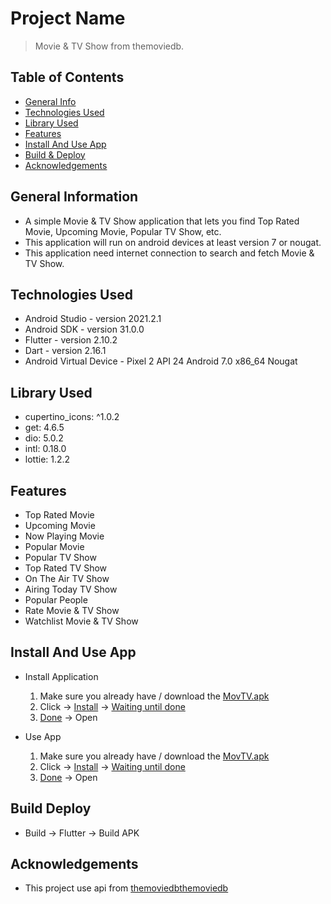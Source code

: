# Project Name
> Movie & TV Show from themoviedb.

## Table of Contents
* [General Info](#general-information)
* [Technologies Used](#technologies-used)
* [Library Used](#library-used)
* [Features](#features)
* [Install And Use App](#install-and-use-app)
* [Build & Deploy](#build-deploy)
* [Acknowledgements](#acknowledgements)

## General Information
- A simple Movie & TV Show application that lets you find Top Rated Movie, Upcoming Movie, Popular TV Show, etc.
- This application will run on android devices at least version 7 or nougat.
- This application need internet connection to search and fetch Movie & TV Show.

## Technologies Used
- Android Studio - version 2021.2.1
- Android SDK - version 31.0.0
- Flutter - version 2.10.2
- Dart - version 2.16.1
- Android Virtual Device - Pixel 2 API 24 Android 7.0 x86_64 Nougat

## Library Used
- cupertino_icons: ^1.0.2 
- get: 4.6.5 
- dio: 5.0.2 
- intl: 0.18.0 
- lottie: 1.2.2

## Features
- Top Rated Movie
- Upcoming Movie
- Now Playing Movie
- Popular Movie
- Popular TV Show
- Top Rated TV Show
- On The Air TV Show
- Airing Today TV Show
- Popular People
- Rate Movie & TV Show
- Watchlist Movie & TV Show

## Install And Use App
- Install Application 
  1. Make sure you already have / download the [MovTV.apk](https://github.com/andreraharja/movtv/blob/main/screenshot/FileAPK.jpg)
  2. Click -> [Install](https://github.com/andreraharja/movtv/blob/main/screenshot/InstallAPK.jpg) -> [Waiting until done](https://github.com/andreraharja/movtv/blob/main/screenshot/WaitingAPK.jpg)
  3. [Done](https://github.com/andreraharja/movtv/blob/main/screenshot/DoneAPK.jpg) -> Open

- Use App
  1. Make sure you already have / download the [MovTV.apk](https://github.com/andreraharja/movtv/blob/main/screenshot/FileAPK.jpg)
  2. Click -> [Install](https://github.com/andreraharja/movtv/blob/main/screenshot/InstallAPK.jpg) -> [Waiting until done](https://github.com/andreraharja/movtv/blob/main/screenshot/WaitingAPK.jpg)
  3. [Done](https://github.com/andreraharja/movtv/blob/main/screenshot/DoneAPK.jpg) -> Open

## Build Deploy
- Build -> Flutter -> Build APK

## Acknowledgements
- This project use api from [themoviedbthemoviedb](https://developers.themoviedb.org/3/getting-started/introduction)
